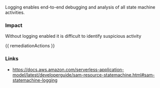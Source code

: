 
Logging enables end-to-end debugging and analysis of all state machine activities.

### Impact
Without logging enabled it is difficult to identify suspicious activity

<!-- DO NOT CHANGE -->
{{ remediationActions }}

### Links
- https://docs.aws.amazon.com/serverless-application-model/latest/developerguide/sam-resource-statemachine.html#sam-statemachine-logging


